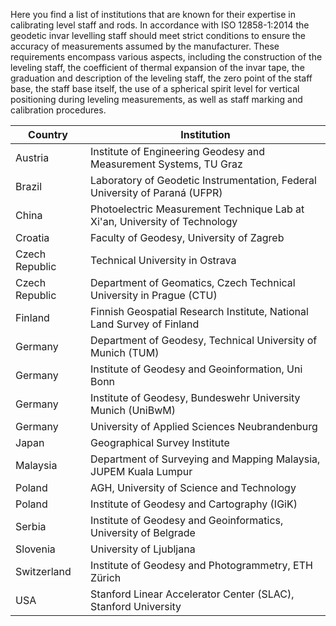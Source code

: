 Here you find a list of institutions that are known for their expertise in calibrating level staff and rods.
In accordance with ISO 12858-1:2014 the geodetic invar levelling staff should meet strict conditions to ensure the accuracy of measurements assumed by the manufacturer.
These requirements encompass various aspects, including the construction of the leveling staff, the coefficient of thermal expansion of the invar tape, the graduation and description of the leveling staff, the zero point of the staff base, the staff base itself, the use of a spherical spirit level for vertical positioning during leveling measurements, as well as staff marking and calibration procedures.

| Country       | Institution                                                         |
| ------------- | ------------------------------------------------------------------- |
| Austria       | Institute of Engineering Geodesy and Measurement Systems, TU Graz   |
| Brazil        | Laboratory of Geodetic Instrumentation, Federal University of Paraná (UFPR) |
| China         | Photoelectric Measurement Technique Lab at Xi'an, University of Technology |
| Croatia       | Faculty of Geodesy, University of Zagreb                            |
| Czech Republic| Technical University in Ostrava                                    |
| Czech Republic| Department of Geomatics, Czech Technical University in Prague (CTU) |
| Finland       | Finnish Geospatial Research Institute, National Land Survey of Finland |
| Germany       | Department of Geodesy, Technical University of Munich (TUM)         |
| Germany       | Institute of Geodesy and Geoinformation, Uni Bonn                   |
| Germany       | Institute of Geodesy, Bundeswehr University Munich (UniBwM)         |
| Germany       | University of Applied Sciences Neubrandenburg                       |
| Japan         | Geographical Survey Institute                                      |
| Malaysia      | Department of Surveying and Mapping Malaysia, JUPEM Kuala Lumpur   |
| Poland        | AGH, University of Science and Technology                          |
| Poland        | Institute of Geodesy and Cartography (IGiK)                        |
| Serbia        | Institute of Geodesy and Geoinformatics, University of Belgrade    |
| Slovenia      | University of Ljubljana                                            |
| Switzerland   | Institute of Geodesy and Photogrammetry, ETH Zürich                |
| USA           | Stanford Linear Accelerator Center (SLAC), Stanford University     |
